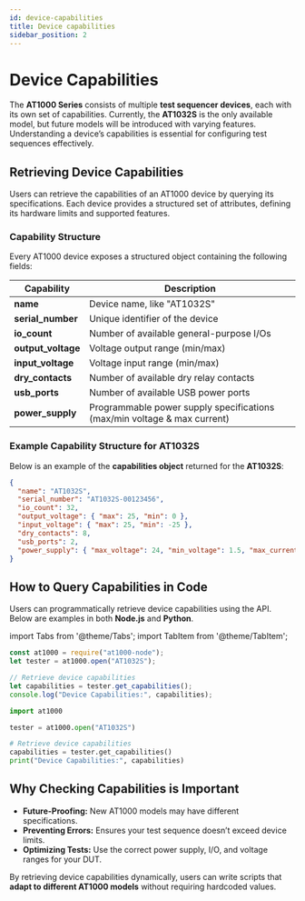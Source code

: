 ```yaml
---
id: device-capabilities
title: Device capabilities
sidebar_position: 2
---
```


# Device Capabilities

The **AT1000 Series** consists of multiple **test sequencer devices**, each with its own set of capabilities. Currently, the **AT1032S** is the only available model, but future models will be introduced with varying features. Understanding a device’s capabilities is essential for configuring test sequences effectively.

## **Retrieving Device Capabilities**
Users can retrieve the capabilities of an AT1000 device by querying its specifications. Each device provides a structured set of attributes, defining its hardware limits and supported features.

### **Capability Structure**
Every AT1000 device exposes a structured object containing the following fields:

| Capability      | Description |
|----------------|-------------|
| **name** | Device name, like "AT1032S" |
| **serial_number** | Unique identifier of the device |
| **io_count** | Number of available general-purpose I/Os |
| **output_voltage** | Voltage output range (min/max) |
| **input_voltage** | Voltage input range (min/max) |
| **dry_contacts** | Number of available dry relay contacts |
| **usb_ports** | Number of available USB power ports |
| **power_supply** | Programmable power supply specifications (max/min voltage & max current) |

### **Example Capability Structure for AT1032S**
Below is an example of the **capabilities object** returned for the **AT1032S**:

```json
{
  "name": "AT1032S",  
  "serial_number": "AT1032S-00123456",
  "io_count": 32,
  "output_voltage": { "max": 25, "min": 0 },
  "input_voltage": { "max": 25, "min": -25 },
  "dry_contacts": 8,
  "usb_ports": 2,
  "power_supply": { "max_voltage": 24, "min_voltage": 1.5, "max_current": 2.0 }
}
```

## **How to Query Capabilities in Code**
Users can programmatically retrieve device capabilities using the API. Below are examples in both **Node.js** and **Python**.

import Tabs from '@theme/Tabs';
import TabItem from '@theme/TabItem';

<Tabs>
<TabItem value="js" label="NodeJS">

```javascript
const at1000 = require("at1000-node");
let tester = at1000.open("AT1032S");

// Retrieve device capabilities
let capabilities = tester.get_capabilities();
console.log("Device Capabilities:", capabilities);
```

</TabItem>
<TabItem value="py" label="Python">

```python
import at1000

tester = at1000.open("AT1032S")

# Retrieve device capabilities
capabilities = tester.get_capabilities()
print("Device Capabilities:", capabilities)
```

</TabItem>
</Tabs>

## **Why Checking Capabilities is Important**
- **Future-Proofing:** New AT1000 models may have different specifications.
- **Preventing Errors:** Ensures your test sequence doesn’t exceed device limits.
- **Optimizing Tests:** Use the correct power supply, I/O, and voltage ranges for your DUT.

By retrieving device capabilities dynamically, users can write scripts that **adapt to different AT1000 models** without requiring hardcoded values.